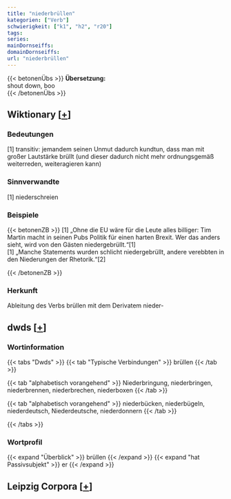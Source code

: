 ```yaml
---
title: "niederbrüllen"
kategorien: ["Verb"]
schwierigkeit: ["k1", "h2", "r20"]
tags:
series:
mainDornseiffs:
domainDornseiffs:
url: "niederbrüllen"
---
```


{{< betonenÜbs >}}
**Übersetzung:**  
shout down, boo  
{{< /betonenÜbs >}}

## Wiktionary [[+](https://de.wiktionary.org/wiki/niederbrüllen)]

### Bedeutungen
[1] transitiv: jemandem seinen Unmut dadurch kundtun, dass man mit großer Lautstärke brüllt (und dieser dadurch nicht mehr ordnungsgemäß weiterreden, weiteragieren kann)  

### Sinnverwandte
[1] niederschreien  

### Beispiele
{{< betonenZB >}}
[1] „Ohne die EU wäre für die Leute alles billiger: Tim Martin macht in seinen Pubs Politik für einen harten Brexit. Wer das anders sieht, wird von den Gästen niedergebrüllt.“[1]  
[1] „Manche Statements wurden schlicht niedergebrüllt, andere verebbten in den Niederungen der Rhetorik.“[2]  

{{< /betonenZB >}}
### Herkunft
Ableitung des Verbs brüllen mit dem Derivatem nieder-  



## dwds [[+](https://www.dwds.de/wb/niederbrüllen)]

### Wortinformation
{{< tabs "Dwds" >}}
{{< tab "Typische Verbindungen" >}}
brüllen
{{< /tab >}}

{{< tab "alphabetisch vorangehend" >}}
Niederbringung, niederbringen, niederbrennen, niederbrechen, niederboxen
{{< /tab >}}

{{< tab "alphabetisch vorangehend" >}}
niederbücken, niederbügeln, niederdeutsch, Niederdeutsche, niederdonnern
{{< /tab >}}

{{< /tabs >}}

### Wortprofil
{{< expand "Überblick" >}} brüllen {{< /expand >}}
{{< expand "hat Passivsubjekt" >}} er {{< /expand >}}

## Leipzig Corpora [[+](https://corpora.uni-leipzig.de/en/res?word=niederbrüllen&corpusId=deu_newscrawl-public_2018)]

